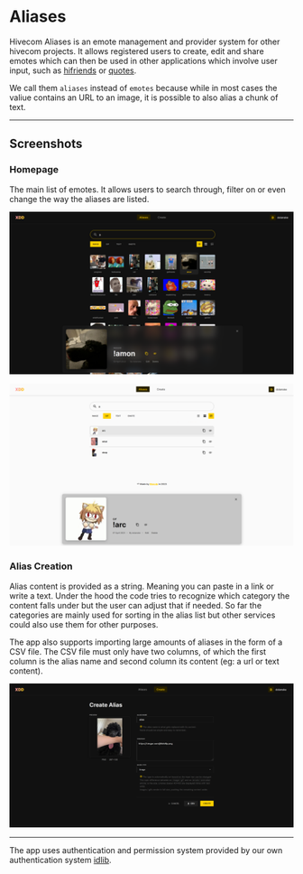 # Aliases

Hivecom Aliases is an emote management and provider system for other hivecom projects. It allows registered users to create, edit and share emotes which can then be used in other applications which involve user input, such as [hifriends](https://friends.hivecom.net/) or [quotes](https://quotes.hivecom.net/).

We call them `aliases` instead of `emotes` because while in most cases the valiue contains an URL to an image, it is possible to also alias a chunk of text.

---

## Screenshots

### Homepage

The main list of emotes. It allows users to search through, filter on or even change the way the aliases are listed.

![Screenshot of the alias list in dark mode](/screenshots/xdd-mainpage.png "Homepage Dark Mode")

![Screenshot of the alias list light mode](/screenshots/xdd-lightmode.png "Homepage Light Mode")

### Alias Creation

Alias content is provided as a string. Meaning you can paste in a link or write a text. Under the hood the code tries to recognize which category the content falls under but the user can adjust that if needed. So far the categories are mainly used for sorting in the alias list but other services could also use them for other purposes.

The app also supports importing large amounts of aliases in the form of a CSV file. The CSV file must only have two columns, of which the first column is the alias name and second column its content (eg: a url or text content).

![Screenshot of the alias creation page](/screenshots/xdd-create.png "Alias Create Page")

---

The app uses authentication and permission system provided by our own authentication system [idlib](https://github.com/Mavulp/hiveID).
